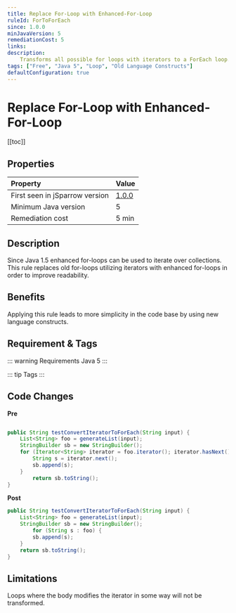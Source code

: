 ```yaml
---
title: Replace For-Loop with Enhanced-For-Loop
ruleId: ForToForEach
since: 1.0.0
minJavaVersion: 5
remediationCost: 5
links:
description:
    Transforms all possible for loops with iterators to a ForEach loop.
tags: ["Free", "Java 5", "Loop", "Old Language Constructs"]
defaultConfiguration: true
---
```


# Replace For-Loop with Enhanced-For-Loop

[[toc]]

## Properties

| Property                        | Value |
|:------------------------------- |:----- |
| First seen in jSparrow version  | [1.0.0](/eclipse/release-notes.html#_1-0-0)   |
| Minimum Java version            | 5   |
| Remediation cost                | 5 min |

## Description

Since Java 1.5 enhanced for-loops can be used to iterate over collections. This rule replaces old for-loops utilizing iterators with enhanced for-loops in order to improve readability.       

## Benefits

Applying this rule leads to more simplicity in the code base by using new language constructs.  

## Requirement & Tags

::: warning Requirements
Java 5
:::

::: tip Tags
<TagLinks />
:::

## Code Changes

__Pre__

``` java

public String testConvertIteratorToForEach(String input) {
    List<String> foo = generateList(input);
    StringBuilder sb = new StringBuilder();
    for (Iterator<String> iterator = foo.iterator(); iterator.hasNext();) {
        String s = iterator.next();
        sb.append(s);
    }
        return sb.toString();
}
```

__Post__

``` java
public String testConvertIteratorToForEach(String input) {
    List<String> foo = generateList(input);
    StringBuilder sb = new StringBuilder();
        for (String s : foo) {
        sb.append(s);
    }
    return sb.toString();
}
```

## Limitations

Loops where the body modifies the iterator in some way will not be transformed.

<VersionNotice />

